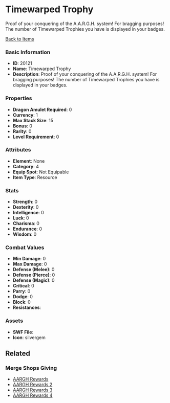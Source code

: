 # Timewarped Trophy

Proof of your conquering of the A.A.R.G.H. system! For bragging purposes! The number of Timewarped Trophies you have is displayed in your badges.

[Back to Items](../items.md)

### Basic Information

- **ID**: 20121
- **Name**: Timewarped Trophy
- **Description**: Proof of your conquering of the A.A.R.G.H. system! For bragging purposes! The number of Timewarped Trophies you have is displayed in your badges.

### Properties

- **Dragon Amulet Required**: 0
- **Currency**: 1
- **Max Stack Size**: 15
- **Bonus**: 0
- **Rarity**: 0
- **Level Requirement**: 0

### Attributes

- **Element**: None
- **Category**: 4
- **Equip Spot**: Not Equipable
- **Item Type**: Resource

### Stats

- **Strength**: 0
- **Dexterity**: 0
- **Intelligence**: 0
- **Luck**: 0
- **Charisma**: 0
- **Endurance**: 0
- **Wisdom**: 0

### Combat Values

- **Min Damage**: 0
- **Max Damage**: 0
- **Defense (Melee)**: 0
- **Defense (Pierce)**: 0
- **Defense (Magic)**: 0
- **Critical**: 0
- **Parry**: 0
- **Dodge**: 0
- **Block**: 0
- **Resistances**: 

### Assets

- **SWF File**: 
- **Icon**: silvergem

## Related

### Merge Shops Giving

- [AARGH Rewards](../merge-shops/298-aargh-rewards.md)
- [AARGH Rewards 2](../merge-shops/375-aargh-rewards-2.md)
- [AARGH Rewards 3](../merge-shops/407-aargh-rewards-3.md)
- [AARGH Rewards 4](../merge-shops/423-aargh-rewards-4.md)

